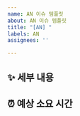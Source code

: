 ```yaml
---
name: AN 이슈 템플릿
about: AN 이슈 템플릿
title: "[AN] "
labels: AN
assignees: ''

---
```


## ✨ 세부 내용

<!-- 이슈의 세부적인 내용을 적어주세요. -->

## ⏰ 예상 소요 시간

<!-- 예상되는 소요 시간을 적어주세요. -->
